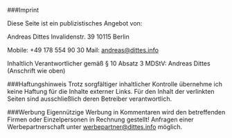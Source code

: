 ###Imprint

Diese Seite ist ein publizistisches Angebot von:

Andreas Dittes 
Invalidenstr. 39 
10115 Berlin

Mobile: +49 178 554 90 30 
Mail: andreas@dittes.info

Inhaltlich Verantwortlicher gemäß § 10 Absatz 3 MDStV: 
Andreas Dittes (Anschrift wie oben)

###Haftungshinweis 
Trotz sorgfältiger inhaltlicher Kontrolle übernehme ich keine Haftung für die Inhalte externer Links. Für den Inhalt der verlinkten Seiten sind ausschließlich deren Betreiber verantwortlich.

###Werbung 
Eigennützige Werbung in Kommentaren wird den betreffenden Firmen oder Einzelpersonen in Rechnung gestellt!
Anfragen einer Werbepartnerschaft unter werbepartner@dittes.info möglich.
